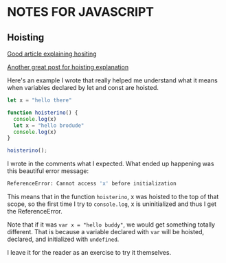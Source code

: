 # NOTES FOR JAVASCRIPT

## Hoisting

[Good article explaining hositing](https://scotch.io/tutorials/understanding-hoisting-in-javascript)

[Another great post for hoisting explanation](https://stackoverflow.com/questions/31219420/are-variables-declared-with-let-or-const-not-hoisted-in-es6)

Here's an example I wrote that really helped me understand what it means when variables declared by let and const are hoisted.

```javascript
let x = "hello there"

function hoisterino() {
  console.log(x)
  let x = "hello brodude"
  console.log(x)
}

hoisterino();
```

I wrote in the comments what I expected. What ended up happening was this beautiful error message:
```bash
ReferenceError: Cannot access 'x' before initialization
```

This means that in the function `hoisterino`, x was hoisted to the top of that scope, so the first time I try to `console.log`, x is uninitialized and thus I get the ReferenceError.

Note that if it was `var x = "hello buddy"`, we would get something totally different. That is because a variable declared with `var` will be hoisted, declared, and initialized with `undefined`.

I leave it for the reader as an exercise to try it themselves. 